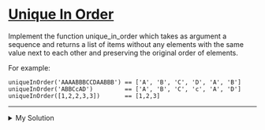 # [Unique In Order](https://www.codewars.com/kata/54e6533c92449cc251001667)

Implement the function unique_in_order which takes as argument a sequence and returns a list of items without any
elements with the same value next to each other and preserving the original order of elements.

For example:

```
uniqueInOrder('AAAABBBCCDAABBB') == ['A', 'B', 'C', 'D', 'A', 'B']
uniqueInOrder('ABBCcAD')         == ['A', 'B', 'C', 'c', 'A', 'D']
uniqueInOrder([1,2,2,3,3])       == [1,2,3]
```

---

<details><summary>My Solution</summary>

```js
const uniqueInOrder = function (iterable) {
  return [...iterable].filter((item, i) => item !== iterable[i - 1]);
};
```

</details>
